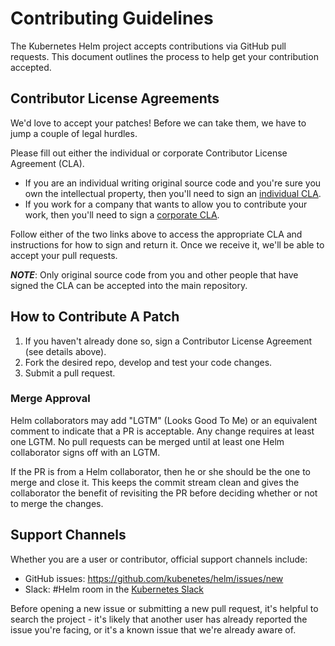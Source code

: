 # Contributing Guidelines

The Kubernetes Helm project accepts contributions via GitHub pull requests. This document outlines the process to help get your contribution accepted.

## Contributor License Agreements

We'd love to accept your patches! Before we can take them, we have to jump a couple of legal hurdles.

Please fill out either the individual or corporate Contributor License Agreement (CLA).

  * If you are an individual writing original source code and you're sure you own the intellectual property, then you'll need to sign an [individual CLA](http://code.google.com/legal/individual-cla-v1.0.html).
  * If you work for a company that wants to allow you to contribute your work, then you'll need to sign a [corporate CLA](http://code.google.com/legal/corporate-cla-v1.0.html).

Follow either of the two links above to access the appropriate CLA and instructions for how to sign and return it. Once we receive it, we'll be able to accept your pull requests.

***NOTE***: Only original source code from you and other people that have signed the CLA can be accepted into the main repository.

## How to Contribute A Patch

1. If you haven't already done so, sign a Contributor License Agreement (see details above).
1. Fork the desired repo, develop and test your code changes.
1. Submit a pull request.

### Merge Approval

Helm collaborators may add "LGTM" (Looks Good To Me) or an equivalent comment to indicate that a PR is acceptable. Any change requires at least one LGTM.  No pull requests can be merged until at least one Helm collaborator signs off with an LGTM.

If the PR is from a Helm collaborator, then he or she should be the one to merge and close it. This keeps the commit stream clean and gives the collaborator the benefit of revisiting the PR before deciding whether or not to merge the changes.

## Support Channels

Whether you are a user or contributor, official support channels include:

- GitHub issues: https://github.com/kubenetes/helm/issues/new
- Slack: #Helm room in the [Kubernetes Slack](http://slack.kubernetes.io/)

Before opening a new issue or submitting a new pull request, it's helpful to search the project - it's likely that another user has already reported the issue you're facing, or it's a known issue that we're already aware of.
